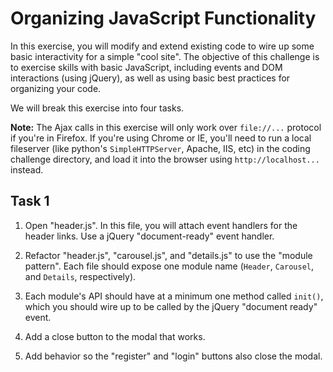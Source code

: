 # Organizing JavaScript Functionality

In this exercise, you will modify and extend existing code to wire up some basic interactivity for a simple "cool site". The objective of this challenge is to exercise skills with basic JavaScript, including events and DOM interactions (using jQuery), as well as using basic best practices for organizing your code.

We will break this exercise into four tasks.

**Note:** The Ajax calls in this exercise will only work over `file://...` protocol if you're in Firefox. If you're using Chrome or IE, you'll need to run a local fileserver (like python's `SimpleHTTPServer`, Apache, IIS, etc) in the coding challenge directory, and load it into the browser using `http://localhost...` instead.

## Task 1

1. Open "header.js". In this file, you will attach event handlers for the header links. Use a jQuery "document-ready" event handler.



2. Refactor "header.js", "carousel.js", and "details.js" to use the "module pattern". Each file should expose one module name (`Header`, `Carousel`, and `Details`, respectively).
3. Each module's API should have at a minimum one method called `init()`, which you should wire up to be called by the jQuery "document ready" event.




4. Add a close button to the modal that works.
5. Add behavior so the "register" and "login" buttons also close the modal.


